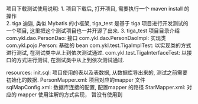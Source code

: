 项目下载测试使用说明:
    1. 项目下载后, 打开项目, 需要执行一个 maven install 的操作  
    2. tiga 迪迦, 类似 Mybatis 的小框架, tiga_test 是基于 tiga 项目进行开发测试的一个项目, 这里把这个测试项目也一并开源了出来.
    3. tiga_test 项目目录介绍
com.ykl.dao.PersonDao: 接口
com.ykl.dao.PersonDaoImpl: 实现类
com.ykl.pojo.Person: 基础的 bean
com.ykl.test.TigaImplTest: 以实现类的方式进行测试, 在测试类中从上到依次测试通过.
com.ykl.test.TigaInterfaceTest: 以接口的方式进行测试, 在测试类中从上到依次测试通过.

resources:
        init.sql: 项目使用的表以及表数据, 从数据库导出来的, 测试之前需要初始化的数据.
        PersonMapper.xml: 项目对应的mapper 文件
        sqlMapConfig.xml: 数据库连接的配置, 配置mapper 的路径
        StarMapper.xml: 对应的 mapper 使用注解的方式实现， 暂没有使用到 



